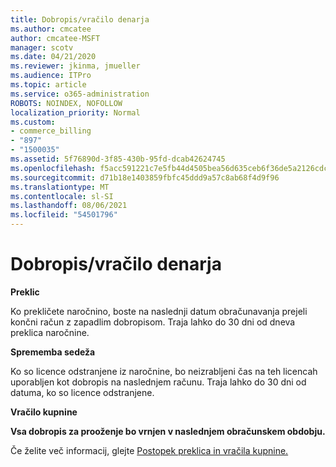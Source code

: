 ```yaml
---
title: Dobropis/vračilo denarja
ms.author: cmcatee
author: cmcatee-MSFT
manager: scotv
ms.date: 04/21/2020
ms.reviewer: jkinma, jmueller
ms.audience: ITPro
ms.topic: article
ms.service: o365-administration
ROBOTS: NOINDEX, NOFOLLOW
localization_priority: Normal
ms.custom:
- commerce_billing
- "897"
- "1500035"
ms.assetid: 5f76890d-3f85-430b-95fd-dcab42624745
ms.openlocfilehash: f5acc591221c7e5fb44d4505bea56d635ceb6f36de5a2126cdcf40f815168a1e
ms.sourcegitcommit: d71b18e1403859fbfc45ddd9a57c8ab68f4d9f96
ms.translationtype: MT
ms.contentlocale: sl-SI
ms.lasthandoff: 08/06/2021
ms.locfileid: "54501796"
---
```

# <a name="creditrefund"></a>Dobropis/vračilo denarja

**Preklic**
  
Ko prekličete naročnino, boste na naslednji datum obračunavanja prejeli končni račun z zapadlim dobropisom. Traja lahko do 30 dni od dneva preklica naročnine.
  
**Sprememba sedeža**
  
Ko so licence odstranjene iz naročnine, bo neizrabljeni čas na teh licencah uporabljen kot dobropis na naslednjem računu. Traja lahko do 30 dni od datuma, ko so licence odstranjene.

**Vračilo kupnine**

**Vsa dobropis za prooženje bo vrnjen v naslednjem obračunskem obdobju.**

Če želite več informacij, glejte [Postopek preklica in vračila kupnine.](/microsoft-365/commerce/subscriptions/cancel-your-subscription) 
